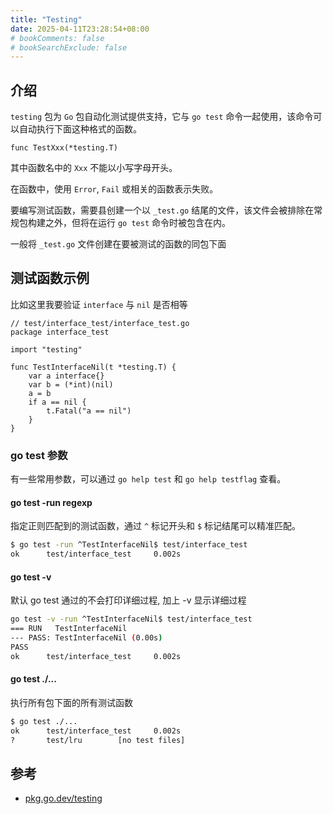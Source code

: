 ```yaml
---
title: "Testing"
date: 2025-04-11T23:28:54+08:00
# bookComments: false
# bookSearchExclude: false
---
```


## 介绍

`testing` 包为 `Go` 包自动化测试提供支持，它与 `go test` 命令一起使用，该命令可以自动执行下面这种格式的函数。

```golang
func TestXxx(*testing.T)
```

其中函数名中的 `Xxx` 不能以小写字母开头。

在函数中，使用 `Error`, `Fail` 或相关的函数表示失败。

要编写测试函数，需要县创建一个以 `_test.go` 结尾的文件，该文件会被排除在常规包构建之外，但将在运行 `go test` 命令时被包含在内。

一般将 `_test.go` 文件创建在要被测试的函数的同包下面

## 测试函数示例

比如这里我要验证 `interface` 与 `nil` 是否相等

```golang
// test/interface_test/interface_test.go
package interface_test

import "testing"

func TestInterfaceNil(t *testing.T) {
	var a interface{}
	var b = (*int)(nil)
	a = b
	if a == nil {
		t.Fatal("a == nil")
	}
}
```

### go test 参数

有一些常用参数，可以通过 `go help test` 和 `go help testflag` 查看。

#### go test -run regexp

指定正则匹配到的测试函数，通过 `^` 标记开头和 `$` 标记结尾可以精准匹配。

```bash
$ go test -run ^TestInterfaceNil$ test/interface_test
ok      test/interface_test     0.002s
```

#### go test -v

默认 go test 通过的不会打印详细过程, 加上 -v 显示详细过程

```bash
go test -v -run ^TestInterfaceNil$ test/interface_test
=== RUN   TestInterfaceNil
--- PASS: TestInterfaceNil (0.00s)
PASS
ok      test/interface_test     0.002s
```

#### go test ./...

执行所有包下面的所有测试函数

```bash
$ go test ./...
ok      test/interface_test     0.002s
?       test/lru        [no test files]
```

## 参考

- [pkg.go.dev/testing](https://pkg.go.dev/testing)